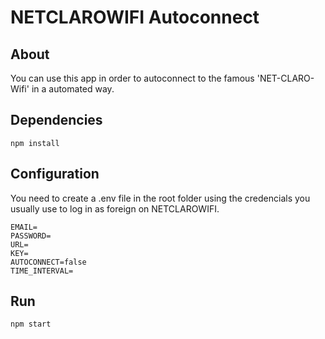 # NETCLAROWIFI Autoconnect

## About
You can use this app in order to autoconnect to the famous 'NET-CLARO-Wifi' in a automated way.

## Dependencies
```npm install```

## Configuration
You need to create a .env file in the root folder using the credencials you usually use to log in as foreign on NETCLAROWIFI.
```
EMAIL=
PASSWORD=
URL=
KEY=
AUTOCONNECT=false
TIME_INTERVAL=
```

## Run
```npm start```
